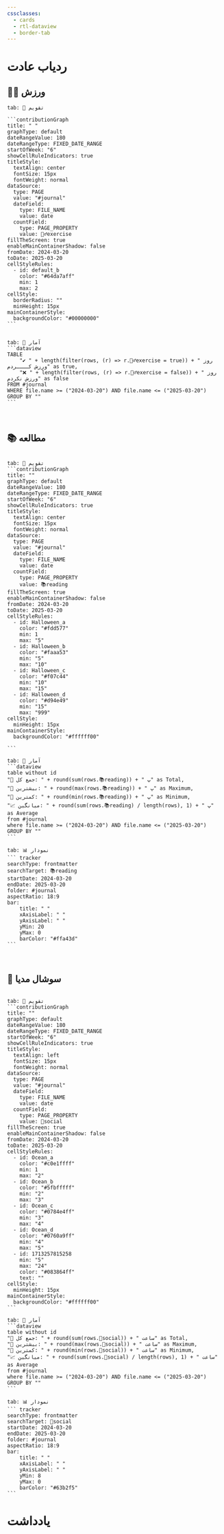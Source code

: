 ```yaml
---
cssclasses:
  - cards
  - rtl-dataview
  - border-tab
---
```

# ردیاب عادت

## 🏋️‍♂️ ورزش

````tabs
tab: 📅 تقویم

```contributionGraph
title: " "
graphType: default
dateRangeValue: 180
dateRangeType: FIXED_DATE_RANGE
startOfWeek: "6"
showCellRuleIndicators: true
titleStyle:
  textAlign: center
  fontSize: 15px
  fontWeight: normal
dataSource:
  type: PAGE
  value: "#journal"
  dateField:
    type: FILE_NAME
    value: date
  countField:
    type: PAGE_PROPERTY
    value: 🏋️‍♂️exercise
fillTheScreen: true
enableMainContainerShadow: false
fromDate: 2024-03-20
toDate: 2025-03-20
cellStyleRules:
  - id: default_b
    color: "#64da7aff"
    min: 1
    max: 2
cellStyle:
  borderRadius: ""
  minHeight: 15px
mainContainerStyle:
  backgroundColor: "#00000000"
```


tab: 🧮 آمار
```dataview
TABLE 
    "✔ " + length(filter(rows, (r) => r.🏋️‍♂️exercise = true)) + " روز ورزش کــــردم" as true,
    "❌ " + length(filter(rows, (r) => r.🏋️‍♂️exercise = false)) + " روز ورزش نکردم" as false
FROM #journal
WHERE file.name >= ("2024-03-20") AND file.name <= ("2025-03-20")
GROUP BY ""
```

````

‌
## 📚 مطالعه

````tabs

tab: 📅 تقویم
```contributionGraph
title: ""
graphType: default
dateRangeValue: 180
dateRangeType: FIXED_DATE_RANGE
startOfWeek: "6"
showCellRuleIndicators: true
titleStyle:
  textAlign: center
  fontSize: 15px
  fontWeight: normal
dataSource:
  type: PAGE
  value: "#journal"
  dateField:
    type: FILE_NAME
    value: date
  countField:
    type: PAGE_PROPERTY
    value: 📚reading
fillTheScreen: true
enableMainContainerShadow: false
fromDate: 2024-03-20
toDate: 2025-03-20
cellStyleRules:
  - id: Halloween_a
    color: "#fdd577"
    min: 1
    max: "5"
  - id: Halloween_b
    color: "#faaa53"
    min: "5"
    max: "10"
  - id: Halloween_c
    color: "#f07c44"
    min: "10"
    max: "15"
  - id: Halloween_d
    color: "#d94e49"
    min: "15"
    max: "999"
cellStyle:
  minHeight: 15px
mainContainerStyle:
  backgroundColor: "#ffffff00"

```

tab: 🧮 آمار
```dataview
table without id
"🔘 جمع کل: " + round(sum(rows.📚reading)) + " پ" as Total,
"🔺 بیشترین: " + round(max(rows.📚reading)) + " پ" as Maximum,
"🔻 کمترین: " + round(min(rows.📚reading)) + " پ" as Minimum,
"📈 میانگین: " + round(sum(rows.📚reading) / length(rows), 1) + " پ" as Average
from #journal
where file.name >= ("2024-03-20") AND file.name <= ("2025-03-20")
GROUP BY ""
```

tab: 📊 نمودار
``` tracker
searchType: frontmatter
searchTarget: 📚reading
startDate: 2024-03-20
endDate: 2025-03-20
folder: #journal
aspectRatio: 18:9
bar:
    title: " "
    xAxisLabel: " "
    yAxisLabel: " "
	yMin: 20
	yMax: 0
	barColor: "#ffa43d"
```
````

‌‌ ‌
## 📱 سوشال مدیا

````tabs

tab: 📅 تقویم
```contributionGraph
title: ""
graphType: default
dateRangeValue: 180
dateRangeType: FIXED_DATE_RANGE
startOfWeek: "6"
showCellRuleIndicators: true
titleStyle:
  textAlign: left
  fontSize: 15px
  fontWeight: normal
dataSource:
  type: PAGE
  value: "#journal"
  dateField:
    type: FILE_NAME
    value: date
  countField:
    type: PAGE_PROPERTY
    value: 📱social
fillTheScreen: true
enableMainContainerShadow: false
fromDate: 2024-03-20
toDate: 2025-03-20
cellStyleRules:
  - id: Ocean_a
    color: "#c0e1ffff"
    min: 1
    max: "2"
  - id: Ocean_b
    color: "#5fbfffff"
    min: "2"
    max: "3"
  - id: Ocean_c
    color: "#0784e4ff"
    min: "3"
    max: "4"
  - id: Ocean_d
    color: "#0760a9ff"
    min: "4"
    max: "5"
  - id: 1713257815258
    min: "5"
    max: "24"
    color: "#083864ff"
    text: ""
cellStyle:
  minHeight: 15px
mainContainerStyle:
  backgroundColor: "#ffffff00"
```

tab: 🧮 آمار
```dataview
table without id
"🔘 جمع کل: " + round(sum(rows.📱social)) + " ساعت" as Total,
"🔺 بیشترین: " + round(max(rows.📱social)) + " ساعت" as Maximum,
"🔻 کمترین: " + round(min(rows.📱social)) + " ساعت" as Minimum,
"📈 میانگین: " + round(sum(rows.📱social) / length(rows), 1) + " ساعت" as Average
from #journal
where file.name >= ("2024-03-20") AND file.name <= ("2025-03-20")
GROUP BY ""
```

tab: 📊 نمودار
``` tracker
searchType: frontmatter
searchTarget: 📱social
startDate: 2024-03-20
endDate: 2025-03-20
folder: #journal
aspectRatio: 18:9
bar:
    title: " "
    xAxisLabel: " "
    yAxisLabel: " "
	yMin: 8
	yMax: 0
	barColor: "#63b2f5"
```
````


# یادداشت
